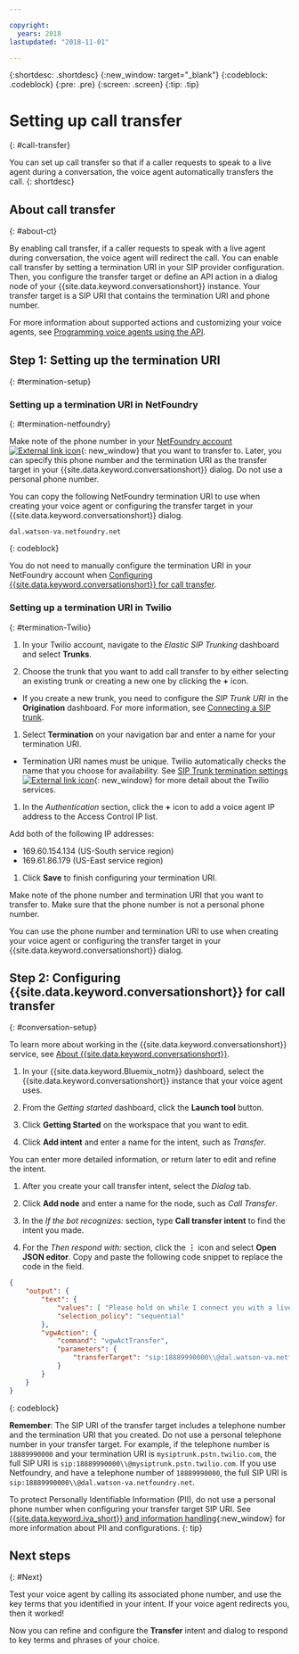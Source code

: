 ```yaml
---

copyright:
  years: 2018
lastupdated: "2018-11-01"

---
```


{:shortdesc: .shortdesc}
{:new_window: target="_blank"}
{:codeblock: .codeblock}
{:pre: .pre}
{:screen: .screen}
{:tip: .tip}


# Setting up call transfer
{: #call-transfer}

You can set up call transfer so that if a caller requests to speak to a live agent during a conversation, the voice agent automatically transfers the call.
{: shortdesc}

## About call transfer
{: #about-ct}

By enabling call transfer, if a caller requests to speak with a live agent during conversation, the voice agent will redirect the call. You can enable call transfer by setting a termination URI in your SIP provider configuration. Then, you configure the transfer target or define an API action in a dialog node of your {{site.data.keyword.conversationshort}} instance. Your transfer target is a SIP URI that contains the termination URI and phone number.

For more information about supported actions and customizing your voice agents, see [Programming voice agents using the API](api.html).

## Step 1: Setting up the termination URI
{: #termination-setup}

### Setting up a termination URI in NetFoundry
{: #termination-netfoundry}

Make note of the phone number in your [NetFoundry account![External link icon](../../icons/launch-glyph.svg "External link icon")](https://watson.netfoundry.io/watson-login){: new_window} that you want to transfer to. Later, you can specify this phone number and the termination URI as the transfer target in your {{site.data.keyword.conversationshort}} dialog. Do not use a personal phone number.

You can copy the following NetFoundry termination URI to use when creating your voice agent or configuring the transfer target in your {{site.data.keyword.conversationshort}} dialog.

```
dal.watson-va.netfoundry.net
```
{: codeblock}

You do not need to manually configure the termination URI in your NetFoundry account when [Configuring {{site.data.keyword.conversationshort}} for call transfer](#conversation-setup).

### Setting up a termination URI in Twilio
{: #termination-Twilio}

1. In your Twilio account, navigate to the _Elastic SIP Trunking_ dashboard and select **Trunks**.

1. Choose the trunk that you want to add call transfer to by either selecting an existing trunk or creating a new one by clicking the **+** icon.

  * If you create a new trunk, you need to configure the _SIP Trunk URI_ in the **Origination** dashboard.  For more information, see [Connecting a SIP trunk](connect-SIP.html).

1. Select **Termination** on your navigation bar and enter a name for your termination URI.

  * Termination URI names must be unique. Twilio automatically checks the name that you choose for availability. See [SIP Trunk termination settings ![External link icon](../../icons/launch-glyph.svg "External link icon")](https://www.twilio.com/docs/api/sip-trunking/getting-started#termination){: new_window} for more detail about the Twilio services.

1. In the _Authentication_ section, click the **+** icon to add a voice agent IP address to the Access Control IP list.

  Add both of the following IP addresses:
   * 169.60.154.134 (US-South service region)
   * 169.61.86.179 (US-East service region)

1. Click **Save** to finish configuring your termination URI.

Make note of the phone number and termination URI that you want to transfer to. Make sure that the phone number is not a personal phone number.

You can use the phone number and termination URI to use when creating your voice agent or configuring the transfer target in your {{site.data.keyword.conversationshort}} dialog.


## Step 2: Configuring {{site.data.keyword.conversationshort}} for call transfer
{: #conversation-setup}

To learn more about working in the {{site.data.keyword.conversationshort}} service, see [About {{site.data.keyword.conversationshort}}](../conversation/index.html#about).

1. In your {{site.data.keyword.Bluemix_notm}} dashboard, select the {{site.data.keyword.conversationshort}} instance that your voice agent uses.

1. From the _Getting started_ dashboard, click the **Launch tool** button.

1. Click **Getting Started** on the workspace that you want to edit.

1. Click **Add intent** and enter a name for the intent, such as _Transfer_.

  You can enter more detailed information, or return later to edit and refine the intent.

1. After you create your call transfer intent, select the _Dialog_ tab.

1. Click **Add node** and enter a name for the node, such as _Call Transfer_.

1. In the _If the bot recognizes:_ section, type **Call transfer intent** to find the intent you made.

1. For the _Then respond with:_ section, click the **&vellip;** icon and select **Open JSON editor**. Copy and paste the following code snippet to replace the code in the field.

```json
{
    "output": {
        "text": {
            "values": [ "Please hold on while I connect you with a live agent." ],
            "selection_policy": "sequential"
        },
        "vgwAction": {
            "command": "vgwActTransfer",
            "parameters": {
                "transferTarget": "sip:18889990000\\@dal.watson-va.netfoundry.net"
            }
        }
    }
}
```
{: codeblock}

**Remember**: The SIP URI of the transfer target includes a telephone number and the termination URI that you created. Do not use a personal telephone number in your transfer target. For example, if the telephone number is `18889990000` and your termination URI is `mysiptrunk.pstn.twilio.com`, the full SIP URI is `sip:18889990000\\@mysiptrunk.pstn.twilio.com`. If you use Netfoundry, and have a telephone number of `18889990000`, the full SIP URI is `sip:18889990000\\@dal.watson-va.netfoundry.net`.

To protect Personally Identifiable Information (PII), do not use a personal phone number when configuring your transfer target SIP URI. See [{{site.data.keyword.iva_short}} and information handling](infosec.html#configure_infosec){:new_window} for more information about PII and configurations.
{: tip}

## Next steps
{: #Next}

Test your voice agent by calling its associated phone number, and use the key terms that you identified in your intent. If your voice agent redirects you, then it worked!

Now you can refine and configure the **Transfer** intent and dialog to respond to key terms and phrases of your choice.
